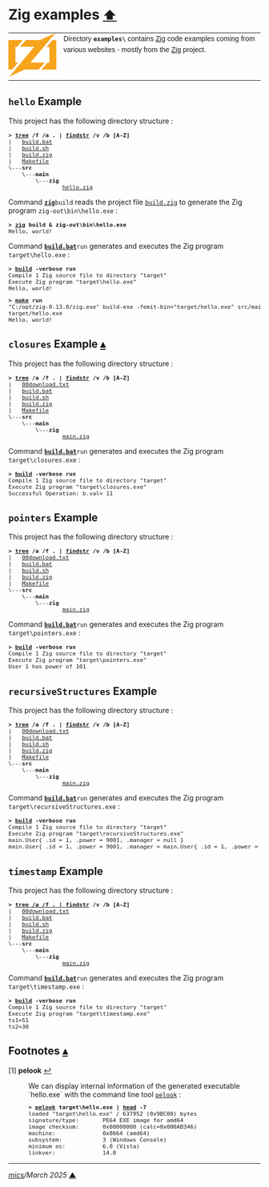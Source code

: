 # <span id="top">Zig examples</span> <span style="font-size:90%;">[⬆](../README.md#top)</span>

<table style="font-family:Helvetica,Arial;line-height:1.6;">
  <tr>
  <td style="border:0;padding:0 10px 0 0;min-width:100px;"><a href="https://ziglang.org/"><img style="border:0;" src="../docs/images/zig-logo.svg" width="100" alt="Zig project"/></a></td>
  <td style="border:0;padding:0;vertical-align:text-top;">Directory <strong><code>examples\</code></strong> contains <a href="https://ziglang.org//" alt="Zig">Zig</a> code examples coming from various websites - mostly from the <a href="https://ziglang.org/" rel="external">Zig</a> project.
  </td>
  </tr>
</table>

## <span id="hello">`hello` Example</span>

This project has the following directory structure :

<pre style="font-size:80%;">
<b>&gt; <a href="https://learn.microsoft.com/en-us/windows-server/administration/windows-commands/tree" rel="external">tree</a> /f /a . | <a href="https://learn.microsoft.com/en-us/windows-server/administration/windows-commands/findstr" rel="external">findstr</a> /v /b [A-Z]</b>
|   <a href="./hello/build.bat">build.bat</a>
|   <a href="./hello/build.sh">build.sh</a>
|   <a href="./hello/build.zig">build.zig</a>
|   <a href="./hello/Makefile">Makefile</a>
\---<b>src</b>
    \---<b>main</b>
        \---<b>zig</b>
                <a href="./hello/src/main/zig/hello.zig">hello.zig</a>
</pre>

Command [**`zig`**](https://)`build` reads the project file [`build.zig`](./hello/build.zig) to generate the Zig program `zig-out\bin\hello.exe` :

<pre style="font-size:80%;">
<b>&gt; <a href="">zig</a> build & zig-out\bin\hello.exe</b>
Hello, world!
</pre>

Command [**`build.bat`**](./hello/build.bat)`run` generates and executes the Zig program `target\hello.exe` :

<pre style="font-size:80%;">
<b>&gt; <a href="./hello/build.bat">build</a> -verbose run</b>
Compile 1 Zig source file to directory "target"
Execute Zig program "target\hello.exe"
Hello, world!
</pre>

<pre style="font-size:80%;">
<b>&gt; <a href="">make</a> run</b>
"C:/opt/zig-0.13.0/zig.exe" build-exe -femit-bin="target/hello.exe" src/main/zig/hello.zig
target/hello.exe
Hello, world!
</pre>

<!--=======================================================================-->

## <span id="closures">`closures` Example</span> [**&#x25B4;**](#top)

This project has the following directory structure :

<pre style="font-size:80%;">
<b>&gt; <a href="https://learn.microsoft.com/en-us/windows-server/administration/windows-commands/tree">tree</a> /a /f . | <a href="https://learn.microsoft.com/en-us/windows-server/administration/windows-commands/findstr">findstr</a> /v /b [A-Z]</b>
|   <a href="./closures/00download.txt">00download.txt</a>
|   <a href="./closures/build.bat">build.bat</a>
|   <a href="./closures/build.sh">build.sh</a>
|   <a href="./closures/build.zig">build.zig</a>
|   <a href="./closures/Makefile">Makefile</a>
\---<b>src</b>
    \---<b>main</b>
        \---<b>zig</b>
                <a href="./closures/src/main/zig/main.zig">main.zig</a>
</pre>

Command [**`build.bat`**](./closures/build.bat)`run` generates and executes the Zig program `target\closures.exe` :

<pre style="font-size:80%;">
<b>&gt; <a href="./closures/build.bat">build</a> -verbose run</b>
Compile 1 Zig source file to directory "target"
Execute Zig program "target\closures.exe"
Successful Operation: b.val= 11
</pre>

<!--=======================================================================-->

## <span id="pointers">`pointers` Example</span>

This project has the following directory structure :

<pre style="font-size:80%;">
<b>&gt; <a href="https://learn.microsoft.com/en-us/windows-server/administration/windows-commands/tree">tree</a> /a /f . | <a href="https://learn.microsoft.com/en-us/windows-server/administration/windows-commands/findstr">findstr</a> /v /b [A-Z]</b>
|   <a href="./pointers/00download.txt">00download.txt</a>
|   <a href="./pointers/build.bat">build.bat</a>
|   <a href="./pointers/build.sh">build.sh</a>
|   <a href="./pointers/build.zig">build.zig</a>
|   <a href="./pointers/Makefile">Makefile</a>
\---<b>src</b>
    \---<b>main</b>
        \---<b>zig</b>
                <a href="./pointers/src/main/zig/main.zig">main.zig</a>
</pre>

Command [**`build.bat`**](./pointers/build.bat)`run` generates and executes the Zig program `target\pointers.exe` :

<pre style="font-size:80%;">
<b>&gt; <a href="./pointers/build.bat">build</a> -verbose run</b>
Compile 1 Zig source file to directory "target"
Execute Zig program "target\pointers.exe"
User 1 has power of 101
</pre>

<!--=======================================================================-->

## <span id="recursiveStructures">`recursiveStructures` Example</span>

This project has the following directory structure :

<pre style="font-size:80%;">
<b>&gt; <a href="">tree</a> /a /f . | <a href="">findstr</a> /v /b [A-Z]</b>
|   <a href="./recursiveStructures/00download.txt">00download.txt</a>
|   <a href="./recursiveStructures/build.bat">build.bat</a>
|   <a href="./recursiveStructures/build.sh">build.sh</a>
|   <a href="./recursiveStructures/build.zig">build.zig</a>
|   <a href="./recursiveStructures/Makefile">Makefile</a>
\---<b>src</b>
    \---<b>main</b>
        \---<b>zig</b>
                <a href="./recursiveStructures/src/main/zig/main.zig">main.zig</a>
</pre>

Command [**`build.bat`**](./recursiveStructures/build.bat)`run` generates and executes the Zig program `target\recursiveStructures.exe` :

<pre style="font-size:80%;">
<b>&gt; <a href="./recursiveStructures/build.bat">build</a> -verbose run</b>
Compile 1 Zig source file to directory "target"
Execute Zig program "target\recursiveStructures.exe"
main.User{ .id = 1, .power = 9001, .manager = null }
main.User{ .id = 1, .power = 9001, .manager = main.User{ .id = 1, .power = 9001, .manager = null } }
</pre>

<!--=======================================================================-->

## <span id="timestamp">`timestamp` Example</span>

This project has the following directory structure :

<pre style="font-size:80%;">
<b>&gt; <a href="">tree /a /f . | <a href="">findstr</a> /v /b [A-Z]</b>
|   <a href="./timestamp/00download.txt">00download.txt</a>
|   <a href="./timestamp/build.bat">build.bat</a>
|   <a href="./timestamp/build.sh">build.sh</a>
|   <a href="./timestamp/build.zig">build.zig</a>
|   <a href="./timestamp/Makefile">Makefile</a>
\---<b>src</b>
    \---<b>main</b>
        \---<b>zig</b>
                <a href="./timestamp/src/main/zig/main.zig">main.zig</a>
</pre>

Command [**`build.bat`**](./timestamp/build.bat)`run` generates and executes the Zig program `target\timestamp.exe` :

<pre style="font-size:80%;">
<b>&gt; <a href="./timestamp/build.bat">build</a> -verbose run</b>
Compile 1 Zig source file to directory "target"
Execute Zig program "target\timestamp.exe"
ts1=51
ts2=30
</pre>

<!--=======================================================================-->

## <span id="footnotes">Footnotes</span> [**&#x25B4;**](#top)

<span id="footnote_01">[1]</span> **pelook** [↩](#anchor_01)

<dl><dd>
We can display internal information of the generated executable `hello.exe` with the command line tool <a href="https://www.majorgeeks.com/files/details/pelook.html" rel="external"><code>pelook</code></a> :
<pre style="font-size:80%;">
<b>&gt; <a href="https://www.majorgeeks.com/files/details/pelook.html">pelook</a> target\hello.exe | <a href="https://man7.org/linux/man-pages/man1/head.1.html">head</a> -7</b>
loaded "target\hello.exe" / 637952 (0x9BC00) bytes
signature/type:       PE64 EXE image for amd64
image checksum:       0x00000000 (calc=0x000AB346)
machine:              0x8664 (amd64)
subsystem:            3 (Windows Console)
minimum os:           6.0 (Vista)
linkver:              14.0
</pre>
</dd></dl>

***

*[mics](https://lampwww.epfl.ch/~michelou/)/March 2025* [**&#9650;**](#top)
<span id="bottom">&nbsp;</span>

<!-- link refs -->

[pelook]: https://www.majorgeeks.com/files/details/pelook.html
